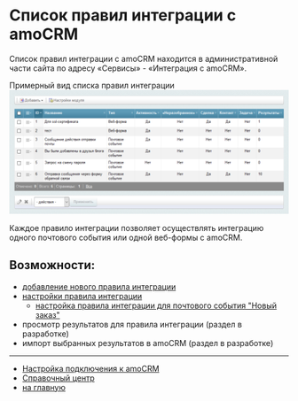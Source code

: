 # Список правил интеграции с amoCRM
Список правил интеграции с amoCRM находится в административной части сайта по адресу «Сервисы» - «Интеграция с amoCRM».

Примерный вид списка правил интеграции 
![Общие настройки](./rules/r1.png)

Каждое правило интеграции позволяет осуществлять интеграцию одного почтового события или одной веб-формы с amoCRM.

## Возможности:
* [добавление нового правила интеграции](./rules/add.md)
* [настройки правила интеграции](./rules/update.md)
    * [настройка правила интеграции для почтового события "Новый заказ"](./rules/update/new-order.md)
* просмотр результатов для правила интеграции (раздел в разработке)
* импорт выбранных результатов в amoCRM (раздел в разработке)
---
* [Настройка подключения к amoCRM](./settings.md)
* [Справочный центр](../help.md)
* [на главную](../README.MD)